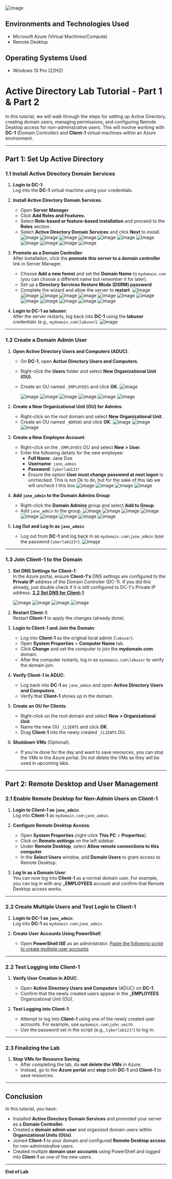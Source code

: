 ![image](https://github.com/user-attachments/assets/fe888fe7-ca6b-455e-b30c-1b77188f1e42)

<h2>Environments and Technologies Used</h2>

- Microsoft Azure (Virtual Machines/Compute)
- Remote Desktop


<h2>Operating Systems Used </h2>

- Windows 10 Pro (22H2)


# **Active Directory Lab Tutorial - Part 1 & Part 2**

In this tutorial, we will walk through the steps for setting up Active Directory, creating domain users, managing permissions, and configuring Remote Desktop access for non-administrative users. This will involve working with **DC-1** (Domain Controller) and **Client-1** virtual machines within an Azure environment.

---

## **Part 1: Set Up Active Directory**

### **1.1 Install Active Directory Domain Services**

1. **Login to DC-1**:  
   Log into the **DC-1** virtual machine using your credentials.

2. **Install Active Directory Domain Services**:  
   - Open **Server Manager**.
   - Click **Add Roles and Features**.
   - Select **Role-based or feature-based installation** and proceed to the **Roles** section.
   - Select **Active Directory Domain Services** and click **Next** to install.
     ![image](https://github.com/user-attachments/assets/807f18c1-2e9c-4958-906c-c4d973d9f6fa)
     ![image](https://github.com/user-attachments/assets/9a431209-1f4a-4ff6-9586-9e399069546c)
     ![image](https://github.com/user-attachments/assets/922111e0-01ce-4d0a-b7d6-4fcb612b5522)
     ![image](https://github.com/user-attachments/assets/33b3007a-184d-467f-ac5c-7a818eddbbc6)
     ![image](https://github.com/user-attachments/assets/3cda9b85-c03a-4c50-a1c4-0da25ffbd6f0)
     ![image](https://github.com/user-attachments/assets/5b100dff-cb56-49ce-b8a8-78383cc32a18)
     ![image](https://github.com/user-attachments/assets/44f4a4e2-37e2-43d2-b4ba-130d90b10074)
     ![image](https://github.com/user-attachments/assets/3de0861d-567a-4291-97e7-18d09b589162)
     ![image](https://github.com/user-attachments/assets/45bae865-c99c-48d1-8057-73287d6e608a)
     ![image](https://github.com/user-attachments/assets/ce6032e7-6c3a-4b2a-8f5c-065d40106352)
     ![image](https://github.com/user-attachments/assets/6d533257-a8eb-4356-a047-aa27f40a2906)












3. **Promote as a Domain Controller**:  
   After installation, click the **promote this server to a domain controller** link in Server Manager.
   - Choose **Add a new forest** and set the **Domain Name** to `mydomain.com` (you can choose a different name but remember it for later).
   - Set up a **Directory Services Restore Mode (DSRM) password**.
   - Complete the wizard and allow the server to **restart**.
     ![image](https://github.com/user-attachments/assets/27c4e54c-5708-46d3-8f7a-9ffaca17a70c)
     ![image](https://github.com/user-attachments/assets/19740026-67c4-4177-9824-0b8a55a6bd5a)
     ![image](https://github.com/user-attachments/assets/a468cf23-58e9-43ed-83dc-3b8b4e562cd8)
     ![image](https://github.com/user-attachments/assets/1eb77852-4471-40bc-8445-0ff087bd4de9)
     ![image](https://github.com/user-attachments/assets/8c84bd16-23dd-4686-9d34-d861fbcb5ef9)
     ![image](https://github.com/user-attachments/assets/4d9509cb-8a7e-47c1-a8d8-53b1838b8f09)
     ![image](https://github.com/user-attachments/assets/d8b1bbc7-cfcf-4456-8409-a32d39681e0c)
     ![image](https://github.com/user-attachments/assets/002c1ace-1786-4f55-9c58-6f2943d16bc7)
     ![image](https://github.com/user-attachments/assets/c4fb87f9-03a7-4742-bf37-34f4c4b832a0)
     ![image](https://github.com/user-attachments/assets/77a9d9bc-fc0c-422c-afb2-23de190e4f63)
     ![image](https://github.com/user-attachments/assets/1181020e-4b44-4ae9-b904-f643c5bf9645)
     ![image](https://github.com/user-attachments/assets/bacf4da6-839b-4f55-8791-4672b973140e)
     ![image](https://github.com/user-attachments/assets/526e8b8a-0850-4426-9ffd-7a3cf01e16ba)













     

4. **Login to DC-1 as labuser**:  
   After the server restarts, log back into **DC-1** using the **labuser** credentials (e.g., `mydomain.com\labuser`).
   ![image](https://github.com/user-attachments/assets/26b641bf-ddd8-43a8-8343-b88b76769b95)


---

### **1.2 Create a Domain Admin User**

1. **Open Active Directory Users and Computers (ADUC)**:  
   - On **DC-1**, open **Active Directory Users and Computers**.
   - Right-click the **Users** folder and select **New Organizational Unit (OU)**.
   - Create an OU named `_EMPLOYEES` and click **OK**.
     ![image](https://github.com/user-attachments/assets/9b679985-75e4-4dd1-a8fb-fade008dd39a)

     ![image](https://github.com/user-attachments/assets/fd8412b8-97a9-47a4-989f-fa37eeca46bb)
     ![image](https://github.com/user-attachments/assets/da8cb9da-1d18-4d01-80d0-e516a3212728)
     ![image](https://github.com/user-attachments/assets/cdf5e28d-cd57-4cc7-88e6-0649746e12ff)
     ![image](https://github.com/user-attachments/assets/6bc9c343-578f-4615-9625-0e7a26b2b981)
     ![image](https://github.com/user-attachments/assets/f9bd28f0-419a-4e4c-af7a-6199f1ad9e4e)
     ![image](https://github.com/user-attachments/assets/fabd9c9a-ad65-45a9-930d-90f1bff590b7)







     

2. **Create a New Organizational Unit (OU) for Admins**:  
   - Right-click on the root domain and select **New Organizational Unit**.
   - Create an OU named `_ADMINS` and click **OK**.
     ![image](https://github.com/user-attachments/assets/f4f212e9-8973-4c02-8f59-15ce1ce88f4c)
     ![image](https://github.com/user-attachments/assets/6b2b5094-9af4-46ee-98de-5c2060ecaa71)
     ![image](https://github.com/user-attachments/assets/bdedf304-1a1a-485d-9fa6-c3aa1e38cfab)




3. **Create a New Employee Account**:  
   - Right-click on the `_EMPLOYEES` OU and select **New > User**.
   - Enter the following details for the new employee:
     - **Full Name**: Jane Doe
     - **Username**: `jane_admin`
     - **Password**: `Cyberlab123!`
     - Ensure the option **User must change password at next logon** is unchecked. This is not Ok to do, but for the sake of this lab we will uncheck t         this box
       ![image](https://github.com/user-attachments/assets/1f4ff91b-1819-4f3d-93f1-a1399aac8605)
       ![image](https://github.com/user-attachments/assets/c2cdf91a-fcdb-4934-b0c5-2f04bd344b44)
       ![image](https://github.com/user-attachments/assets/01b6041c-0cba-47b7-a6d3-848d8519a476)
       ![image](https://github.com/user-attachments/assets/4e49e821-3445-43ce-b6c7-7b2bfb2f166e)




       

4. **Add `jane_admin` to the Domain Admins Group**:  
   - Right-click the **Domain Admins** group and select **Add to Group**.
   - Add `jane_admin` to the group.
     ![image](https://github.com/user-attachments/assets/4c764f6e-7fbb-4b2b-813e-7937bce051ee)
     ![image](https://github.com/user-attachments/assets/5e9f153a-ec40-47e2-a000-639b620878b8)
     ![image](https://github.com/user-attachments/assets/c31a3bc7-38d8-4075-8d81-6e977cbf4624)
     ![image](https://github.com/user-attachments/assets/f322f1f9-9958-43d8-9cd2-44955e31f3f8)
     ![image](https://github.com/user-attachments/assets/08dbb8c3-a69f-4156-8171-f151493cc30c)
     ![image](https://github.com/user-attachments/assets/84dbb532-fd8a-4f23-b463-94c7a6b2e78d)
     ![image](https://github.com/user-attachments/assets/8c287ca6-9f44-4e5a-8708-061b712f332d)
     ![image](https://github.com/user-attachments/assets/6866bc37-81d0-4ffd-89f3-b25decc1d463)
     ![image](https://github.com/user-attachments/assets/2cdf8ea3-7ce7-47f6-aaba-a9e0f97f6c38)






5. **Log Out and Log In as `jane_admin`**:  
   - Log out from **DC-1** and log back in as `mydomain.com\jane_admin` (use the password `Cyberlab123!`).
     ![image](https://github.com/user-attachments/assets/3800e0ec-dc92-4331-ac80-fce447668560)


---

### **1.3 Join Client-1 to the Domain**

1. **Set DNS Settings for Client-1**:  
   In the Azure portal, ensure **Client-1's** DNS settings are configured to the **Private IP** address of the Domain Controller (DC-1). If you did this already, just double check if it is still configured to DC-1's Private IP address. 
[**2.2 Set DNS for Client-1**](https://github.com/M-SanchZ/Setup-Domain-Controller-in-Azure)

   ![image](https://github.com/user-attachments/assets/d5012274-b32e-4b58-a6c3-684b8d2fcce5)
   ![image](https://github.com/user-attachments/assets/060e0fe4-376f-4124-bb8b-a866ab5f6b38)
   ![image](https://github.com/user-attachments/assets/926eadf4-e797-4799-a964-e9c68de7225b)
   ![image](https://github.com/user-attachments/assets/5f1dd867-3288-4d1f-9efc-6bc347dc7c2c)


   

3. **Restart Client-1**:  
   Restart **Client-1** to apply the changes (already done).

4. **Login to Client-1 and Join the Domain**:  
   - Log into **Client-1** as the original local admin (`labuser`).
   - Open **System Properties** > **Computer Name** tab.
   - Click **Change** and set the computer to join the **mydomain.com** domain.
   - After the computer restarts, log in as `mydomain.com\labuser` to verify the domain join.

5. **Verify Client-1 in ADUC**:  
   - Log back into **DC-1** as `jane_admin` and open **Active Directory Users and Computers**.
   - Verify that **Client-1** shows up in the domain.

6. **Create an OU for Clients**:  
   - Right-click on the root domain and select **New > Organizational Unit**.
   - Name the new OU `_CLIENTS` and click **OK**.
   - Drag **Client-1** into the newly created `_CLIENTS` OU.

7. **Shutdown VMs** (Optional):  
   - If you're done for the day and want to save resources, you can stop the VMs in the Azure portal. Do not delete the VMs as they will be used in upcoming labs.

---

## **Part 2: Remote Desktop and User Management**

### **2.1 Enable Remote Desktop for Non-Admin Users on Client-1**

1. **Login to Client-1 as `jane_admin`**:  
   Log into **Client-1** as `mydomain.com\jane_admin`.

2. **Configure Remote Desktop Access**:
   - Open **System Properties** (right-click **This PC** > **Properties**).
   - Click on **Remote settings** on the left sidebar.
   - Under **Remote Desktop**, select **Allow remote connections to this computer**.
   - In the **Select Users** window, add **Domain Users** to grant access to Remote Desktop.

3. **Log In as a Domain User**:  
   You can now log into **Client-1** as a normal domain user. For example, you can log in with any **_EMPLOYEES** account and confirm that Remote Desktop access works.

---

### **2.2 Create Multiple Users and Test Login to Client-1**

1. **Login to DC-1 as `jane_admin`**:  
   Log into **DC-1** as `mydomain.com\jane_admin`.

2. **Create User Accounts Using PowerShell**:
   - Open **PowerShell ISE** as an administrator.
     [Paste the following script to create multiple user accounts](https://github.com/joshmadakor1/AD_PS/blob/master/Generate-Names-Create-Users.ps1)

---

### **2.2 Test Logging into Client-1**

1. **Verify User Creation in ADUC**:
   - Open **Active Directory Users and Computers** (ADUC) on **DC-1**.
   - Confirm that the newly created users appear in the **_EMPLOYEES** Organizational Unit (OU).

2. **Test Logging into Client-1**:
   - Attempt to log into **Client-1** using one of the newly created user accounts. For example, use `mydomain.com\john_smith`.
   - Use the password set in the script (e.g., `Cyberlab123!`) to log in.

---

### **2.3 Finalizing the Lab**

1. **Stop VMs for Resource Saving**:
   - After completing the lab, do **not delete the VMs** in Azure.
   - Instead, go to the **Azure portal** and **stop** both **DC-1** and **Client-1** to save resources.

---

## **Conclusion**

In this tutorial, you have:
- Installed **Active Directory Domain Services** and promoted your server as a **Domain Controller**.
- Created a **domain admin user** and organized domain users within **Organizational Units (OUs)**.
- Joined **Client-1** to your domain and configured **Remote Desktop access** for non-administrative users.
- Created multiple **domain user accounts** using PowerShell and logged into **Client-1** as one of the new users.

---

**End of Lab**
